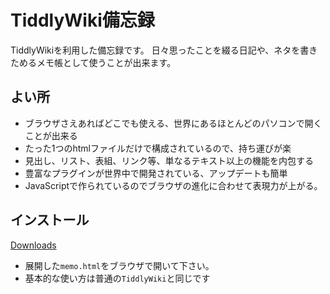 # TiddlyWiki備忘録

TiddlyWikiを利用した備忘録です。
日々思ったことを綴る日記や、ネタを書きためるメモ帳として使うことが出来ます。

## よい所

* ブラウザさえあればどこでも使える、世界にあるほとんどのパソコンで開くことが出来る
* たった1つのhtmlファイルだけで構成されているので、持ち運びが楽
* 見出し、リスト、表組、リンク等、単なるテキスト以上の機能を内包する
* 豊富なプラグインが世界中で開発されている、アップデートも簡単
* JavaScriptで作られているのでブラウザの進化に合わせて表現力が上がる。

## インストール

[Downloads](https://github.com/ongaeshi/my_tiddlywiki/downloads)

* 展開した``memo.html``をブラウザで開いて下さい。
* 基本的な使い方は普通の``TiddlyWiki``と同じです
